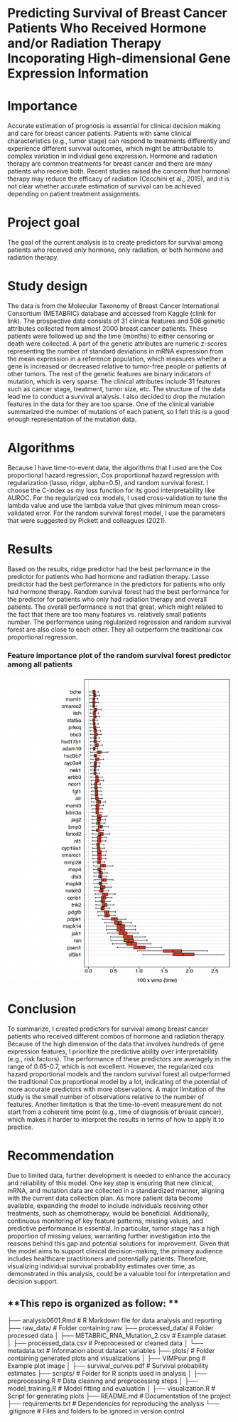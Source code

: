 # Predicting Survival of Breast Cancer Patients Who Received Hormone and/or Radiation Therapy Incoporating High-dimensional Gene Expression Information

# Importance 

Accurate estimation of prognosis is essential for clinical decision making and care for breast cancer patients. Patients with same clinical characteristics (e.g., tumor stage) can respond to treatments differently and experience different survival outcomes, which might be attributable to complex variation in individual gene expression. Hormone and radiation therapy are common treatments for breast cancer and there are many patients who receive both. Recent studies raised the concern that hormonal therapy may reduce the efficacy of radiation (Cecchini et al., 2015), and it is not clear whether accurate estimation of survival can be achieved depending on patient treatment assignments.

# Project goal

The goal of the current analysis is to create predictors for survival among patients who received only hormone, only radiation, or both hormone and radiation therapy.

# Study design

The data is from the Molecular Taxonomy of Breast Cancer International Consortium (METABRIC) database and accessed from Kaggle (clink for link). The prospective data consists of 31 clinical features and 506 genetic attributes collected from almost 2000 breast cancer patients. These patients were followed up and the time (months) to either censoring or death were collected. A part of the genetic attributes are numeric z-scores representing the number of standard deviations in mRNA expression from the mean expression in a reference population, which measures whether a gene is increased or decreased relative to tumor-free people or patients of other tumors. The rest of the genetic features are binary indicators of mutation, which is very sparse. The clinical attributes include 31 features such as cancer stage, treatment, tumor size, etc. The structure of the data lead me to conduct a survival analysis. I also decided to drop the mutation features in the data for they are too sparse. One of the clinical variable summarized the number of mutations of each patient, so I felt this is a good enough representation of the mutation data.

# Algorithms

Because I have time-to-event data, the algorithms that I used are the Cox proportional hazard regression, Cox proportional hazard regression with regularization (lasso, ridge, alpha=0.5), and random survival forest. I choose the C-index as my loss function for its good interpretability like AUROC. For the regularized cox models, I used cross-validation to tune the lambda value and use the lambda value that gives minimum mean cross-validated error. For the random survival forest model, I use the parameters that were suggested by Pickett and colleagues (2021).

# Results

Based on the results, ridge predictor had the best performance in the predictor for patients who had hormone and radiation therapy. Lasso predictor had the best performance in the predictors for patients who only had hormone therapy. Random survival forest had the best performance for the predictor for patients who only had radiation therapy and overall patients. The overall performance is not that great, which might related to the fact that there are too many features vs. relatively small patients number. The performance using regularized regression and random survival forest are also close to each other. They all outperform the traditional cox proportional regression.

### Feature importance plot of the random survival forest predictor among all patients

<img src="plots/VIMPsur.png" width="800">

# Conclusion

To summarize, I created predictors for survival among breast cancer patients who received different combos of hormone and radiation therapy. Because of the high dimension of the data that involves hundreds of gene expression features, I prioritize the predictive ability over interpretability (e.g., risk factors). The performance of these predictors are averagely in the range of 0.65-0.7, which is not excellent. However, the regularized cox hazard proportional models and the random survival forest all outperformed the traditional Cox proportional model by a lot, indicating of the potential of more accurate predictors with more observations. A major limitation of the study is the small number of observations relative to the number of features. Another limitation is that the time-to-event measurement do not start from a coherent time point (e.g., time of diagnosis of breast cancer), which makes it harder to interpret the results in terms of how to apply it to practice. 

# Recommendation

Due to limited data, further development is needed to enhance the accuracy and reliability of this model. One key step is ensuring that new clinical, mRNA, and mutation data are collected in a standardized manner, aligning with the current data collection plan. As more patient data become available, expanding the model to include individuals receiving other treatments, such as chemotherapy, would be beneficial. Additionally, continuous monitoring of key feature patterns, missing values, and predictive performance is essential. In particular, tumor stage has a high proportion of missing values, warranting further investigation into the reasons behind this gap and potential solutions for improvement. Given that the model aims to support clinical decision-making, the primary audience includes healthcare practitioners and potentially patients. Therefore, visualizing individual survival probability estimates over time, as demonstrated in this analysis, could be a valuable tool for interpretation and decision support.

## **This repo is organized as follow: **  

├── analysis0601.Rmd       # R Markdown file for data analysis and reporting
├── raw_data/                  # Folder containing raw
├── processed_data/         # Folder processed data
│   ├── METABRIC_RNA_Mutation_2.csv  # Example dataset
│   ├── processed_data.csv  # Preprocessed or cleaned data
│   └── metadata.txt        # Information about dataset variables
├── plots/                 # Folder containing generated plots and visualizations
│   ├── VIMPsur.png        # Example plot image
│   ├── survival_curves.pdf # Survival probability estimates
├── scripts/               # Folder for R scripts used in analysis
│   ├── preprocessing.R    # Data cleaning and preprocessing steps
│   ├── model_training.R   # Model fitting and evaluation
│   ├── visualization.R    # Script for generating plots
├── README.md              # Documentation of the project
├── requirements.txt       # Dependencies for reproducing the analysis
└── .gitignore             # Files and folders to be ignored in version control

